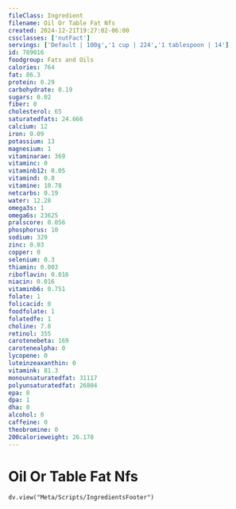 ```yaml
---
fileClass: Ingredient
filename: Oil Or Table Fat Nfs
created: 2024-12-21T19:27:02-06:00
cssclasses: ['nutFact']
servings: ['Default | 100g','1 cup | 224','1 tablespoon | 14']
id: 789016
foodgroup: Fats and Oils
calories: 764
fat: 86.3
protein: 0.29
carbohydrate: 0.19
sugars: 0.02
fiber: 0
cholesterol: 65
saturatedfats: 24.666
calcium: 12
iron: 0.09
potassium: 13
magnesium: 1
vitaminarae: 369
vitaminc: 0
vitaminb12: 0.05
vitamind: 0.8
vitamine: 10.78
netcarbs: 0.19
water: 12.28
omega3s: 1
omega6s: 23625
pralscore: 0.056
phosphorus: 10
sodium: 329
zinc: 0.03
copper: 0
selenium: 0.3
thiamin: 0.003
riboflavin: 0.016
niacin: 0.016
vitaminb6: 0.751
folate: 1
folicacid: 0
foodfolate: 1
folatedfe: 1
choline: 7.8
retinol: 355
carotenebeta: 169
carotenealpha: 0
lycopene: 0
luteinzeaxanthin: 0
vitamink: 81.3
monounsaturatedfat: 31117
polyunsaturatedfat: 26804
epa: 0
dpa: 1
dha: 0
alcohol: 0
caffeine: 0
theobromine: 0
200calorieweight: 26.178
---
```


# Oil Or Table Fat Nfs

```dataviewjs
dv.view("Meta/Scripts/IngredientsFooter")
```